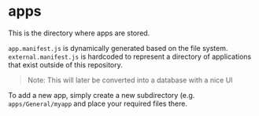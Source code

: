 # apps
This is the directory where apps are stored. 

`app.manifest.js` is dynamically generated based on the file system.
`external.manifest.js` is hardcoded to represent a directory of applications that exist outside of this repository.
> Note: This will later be converted into a database with a nice UI

To add a new app, simply create a new subdirectory (e.g. `apps/General/myapp` and place your required files there.